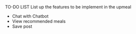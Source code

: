 TO-DO LIST
List up the features to be implement in the upmeal

- Chat with Chatbot
- View recommended meals
- Save post